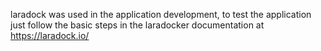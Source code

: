 
laradock was used in the application development, to test the application just follow the basic steps in the laradocker documentation at <br>https://laradock.io/</br>
